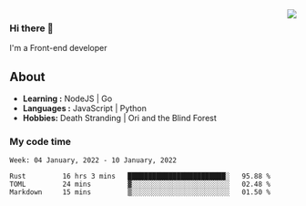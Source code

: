 <img align='right' src="https://github-readme-stats.vercel.app/api?username=strugglebak&show_icons=true">

### Hi there 👋

I'm a Front-end developer

## About

-  **Learning :** NodeJS | Go
-  **Languages :** JavaScript | Python
-  **Hobbies:** Death Stranding | Ori and the Blind Forest

### My code time

<!--START_SECTION:waka-->
```text
Week: 04 January, 2022 - 10 January, 2022

Rust         16 hrs 3 mins   ████████████████████████░   95.88 % 
TOML         24 mins         ▓░░░░░░░░░░░░░░░░░░░░░░░░   02.48 % 
Markdown     15 mins         ▒░░░░░░░░░░░░░░░░░░░░░░░░   01.50 % 
```
<!--END_SECTION:waka-->
